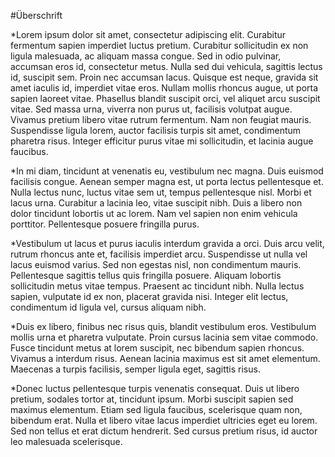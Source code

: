 #Überschrift

*Lorem ipsum dolor sit amet, consectetur adipiscing elit. Curabitur fermentum sapien imperdiet luctus pretium. Curabitur sollicitudin ex non ligula malesuada, ac aliquam massa congue. Sed in odio pulvinar, accumsan eros id, consectetur metus. Nulla sed dui vehicula, sagittis lectus id, suscipit sem. Proin nec accumsan lacus. Quisque est neque, gravida sit amet iaculis id, imperdiet vitae eros. Nullam mollis rhoncus augue, ut porta sapien laoreet vitae. Phasellus blandit suscipit orci, vel aliquet arcu suscipit vitae. Sed massa urna, viverra non purus ut, facilisis volutpat augue. Vivamus pretium libero vitae rutrum fermentum. Nam non feugiat mauris. Suspendisse ligula lorem, auctor facilisis turpis sit amet, condimentum pharetra risus. Integer efficitur purus vitae mi sollicitudin, et lacinia augue faucibus.

*In mi diam, tincidunt at venenatis eu, vestibulum nec magna. Duis euismod facilisis congue. Aenean semper magna est, ut porta lectus pellentesque et. Nulla lectus nunc, luctus vitae sem ut, tempus pellentesque nisl. Morbi et lacus urna. Curabitur a lacinia leo, vitae suscipit nibh. Duis a libero non dolor tincidunt lobortis ut ac lorem. Nam vel sapien non enim vehicula porttitor. Pellentesque posuere fringilla purus.

*Vestibulum ut lacus et purus iaculis interdum gravida a orci. Duis arcu velit, rutrum rhoncus ante et, facilisis imperdiet arcu. Suspendisse ut nulla vel lacus euismod varius. Sed non egestas nisl, non condimentum mauris. Pellentesque sagittis tellus quis fringilla posuere. Aliquam lobortis sollicitudin metus vitae tempus. Praesent ac tincidunt nibh. Nulla lectus sapien, vulputate id ex non, placerat gravida nisi. Integer elit lectus, condimentum id ligula vel, cursus aliquam nibh.

*Duis ex libero, finibus nec risus quis, blandit vestibulum eros. Vestibulum mollis urna et pharetra vulputate. Proin cursus lacinia sem vitae commodo. Fusce tincidunt metus at lorem suscipit, nec bibendum sapien rhoncus. Vivamus a interdum risus. Aenean lacinia maximus est sit amet elementum. Maecenas a turpis facilisis, semper ligula eget, sagittis risus.

*Donec luctus pellentesque turpis venenatis consequat. Duis ut libero pretium, sodales tortor at, tincidunt ipsum. Morbi suscipit sapien sed maximus elementum. Etiam sed ligula faucibus, scelerisque quam non, bibendum erat. Nulla et libero vitae lacus imperdiet ultricies eget eu lorem. Sed non tellus et erat dictum hendrerit. Sed cursus pretium risus, id auctor leo malesuada scelerisque. 